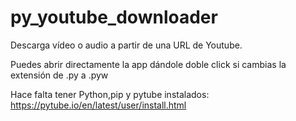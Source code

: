 # py_youtube_downloader
Descarga vídeo o audio a partir de una URL de Youtube.

Puedes abrir directamente la app dándole doble click si cambias la extensión de .py a .pyw

Hace falta tener Python,pip y pytube instalados: https://pytube.io/en/latest/user/install.html
